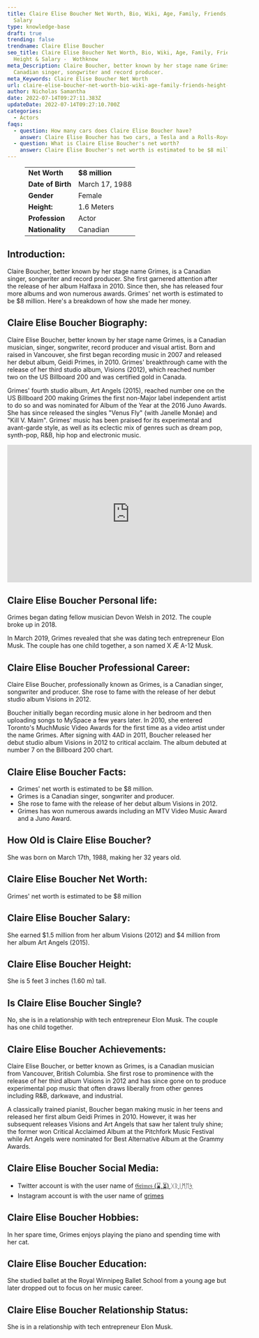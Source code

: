 ```yaml
---
title: Claire Elise Boucher Net Worth, Bio, Wiki, Age, Family, Friends, Height &
  Salary
type: knowledge-base
draft: true
trending: false
trendname: Claire Elise Boucher
seo_title: Claire Elise Boucher Net Worth, Bio, Wiki, Age, Family, Friends,
  Height & Salary -  Wothknow
meta_Description: Claire Boucher, better known by her stage name Grimes, is a
  Canadian singer, songwriter and record producer.
meta_Keywords: Claire Elise Boucher Net Worth
url: claire-elise-boucher-net-worth-bio-wiki-age-family-friends-height-salary
author: Nicholas Samantha
date: 2022-07-14T09:27:11.383Z
updateDate: 2022-07-14T09:27:10.700Z
categories:
  - Actors
faqs:
  - question: How many cars does Claire Elise Boucher have?
    answer: Claire Elise Boucher has two cars, a Tesla and a Rolls-Royce.
  - question: What is Claire Elise Boucher's net worth?
    answer: Claire Elise Boucher's net worth is estimated to be $8 million.
---
```

<figure class="wp-block-table is-style-stripes">
  <table>
    <tbody>
      <tr>
        <td>
          <strong>Net Worth</strong>
        </td>
        <td>
          <strong>$8 million</strong>
        </td>
      </tr>
      <tr>
        <td>
          <strong>Date of Birth</strong>
        </td>
        <td>March 17, 1988</td>
      </tr>
      <tr>
        <td>
          <strong>Gender</strong>
        </td>
        <td>Female</td>
      </tr>
      <tr>
        <td>
          <strong>Height:</strong>
        </td>
        <td>1.6 Meters</td>
      </tr>
      <tr>
        <td>
          <strong>Profession</strong>
        </td>
        <td>Actor</td>
      </tr>
      <tr>
        <td>
          <strong>Nationality</strong>
        </td>
        <td>Canadian</td>
      </tr>
    </tbody>
  </table>
</figure>

## **Introduction:**

Claire Boucher, better known by her stage name Grimes, is a Canadian singer, songwriter and record producer. She first garnered attention after the release of her album Halfaxa in 2010. Since then, she has released four more albums and won numerous awards. Grimes' net worth is estimated to be $8 million. Here's a breakdown of how she made her money.

## **Claire Elise Boucher Biography:**

Claire Elise Boucher, better known by her stage name Grimes, is a Canadian musician, singer, songwriter, record producer and visual artist. Born and raised in Vancouver, she first began recording music in 2007 and released her debut album, Geidi Primes, in 2010. Grimes' breakthrough came with the release of her third studio album, Visions (2012), which reached number two on the US Billboard 200 and was certified gold in Canada.

Grimes' fourth studio album, Art Angels (2015), reached number one on the US Billboard 200 making Grimes the first non-Major label independent artist to do so and was nominated for Album of the Year at the 2016 Juno Awards. She has since released the singles "Venus Fly" (with Janelle Monáe) and "Kill V. Maim". Grimes' music has been praised for its experimental and avant-garde style, as well as its eclectic mix of genres such as dream pop, synth-pop, R&B, hip hop and electronic music.

<iframe width="560" height="315" src="https://www.youtube.com/embed/b1nz0IhWPRs" title="YouTube video player" frameborder="0" allow="accelerometer; autoplay; clipboard-write; encrypted-media; gyroscope; picture-in-picture" allowfullscreen></iframe>

## **Claire Elise Boucher Personal life:**

Grimes began dating fellow musician Devon Welsh in 2012. The couple broke up in 2018.

In March 2019, Grimes revealed that she was dating tech entrepreneur Elon Musk. The couple has one child together, a son named X Æ A-12 Musk.

## **Claire Elise Boucher Professional Career:**

Claire Elise Boucher, professionally known as Grimes, is a Canadian singer, songwriter and producer. She rose to fame with the release of her debut studio album Visions in 2012.

Boucher initially began recording music alone in her bedroom and then uploading songs to MySpace a few years later. In 2010, she entered Toronto's MuchMusic Video Awards for the first time as a video artist under the name Grimes. After signing with 4AD in 2011, Boucher released her debut studio album Visions in 2012 to critical acclaim. The album debuted at number 7 on the Billboard 200 chart.

## **Claire Elise Boucher Facts:**

* Grimes' net worth is estimated to be $8 million.
* Grimes is a Canadian singer, songwriter and producer.
* She rose to fame with the release of her debut album Visions in 2012.
* Grimes has won numerous awards including an MTV Video Music Award and a Juno Award.

## **How Old is Claire Elise Boucher?**

She was born on March 17th, 1988, making her 32 years old.

## **Claire Elise Boucher Net Worth:**

Grimes' net worth is estimated to be $8 million

## **Claire Elise Boucher Salary:**

She earned $1.5 million from her album Visions (2012) and $4 million from her album Art Angels (2015).

## **Claire Elise Boucher Height:**

She is 5 feet 3 inches (1.60 m) tall.

## **Is Claire Elise Boucher Single?** 

No, she is in a relationship with tech entrepreneur Elon Musk. The couple has one child together.

## **Claire Elise Boucher Achievements:**

Claire Elise Boucher, or better known as Grimes, is a Canadian musician from Vancouver, British Columbia. She first rose to prominence with the release of her third album Visions in 2012 and has since gone on to produce experimental pop music that often draws liberally from other genres including R&B, darkwave, and industrial.

A classically trained pianist, Boucher began making music in her teens and released her first album Geidi Primes in 2010. However, it was her subsequent releases Visions and Art Angels that saw her talent truly shine; the former won Critical Acclaimed Album at the Pitchfork Music Festival while Art Angels were nominated for Best Alternative Album at the Grammy Awards.

## **Claire Elise Boucher Social Media:**

* Twitter account is with the user name of <a href="https://twitter.com/grimezsz" target="_blank" rel="nofollow" rel="noopener">𝔊𝔯𝔦𝔪𝔢𝔰 (⌛️,⏳) ᚷᚱᛁᛗᛖᛋ</a>
* Instagram account is with the user name of <a href="https://www.instagram.com/grimes/" target="_blank" rel="nofollow" rel="noopener">grimes</a>

## **Claire Elise Boucher Hobbies:**

In her spare time, Grimes enjoys playing the piano and spending time with her cat.

## **Claire Elise Boucher Education:**

She studied ballet at the Royal Winnipeg Ballet School from a young age but later dropped out to focus on her music career.

## **Claire Elise Boucher Relationship Status:**

She is in a relationship with tech entrepreneur Elon Musk.